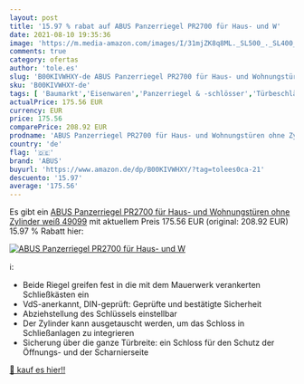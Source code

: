 ```yaml
---
layout: post
title: '15.97 % rabat auf ABUS Panzerriegel PR2700 für Haus- und W'
date: 2021-08-10 19:35:36
image: 'https://m.media-amazon.com/images/I/31mjZK8q8ML._SL500_._SL400_.jpg'
comments: true
category: ofertas
author: 'tole.es'
slug: 'B00KIVWHXY-de ABUS Panzerriegel PR2700 für Haus- und Wohnungstüren ohne...'
sku: 'B00KIVWHXY-de'
tags: [ 'Baumarkt','Eisenwaren','Panzerriegel & -schlösser','Türbeschläge & -schlösser','abus', ]
actualPrice: 175.56 EUR
currency: EUR
price: 175.56
comparePrice: 208.92 EUR
prodname: 'ABUS Panzerriegel PR2700 für Haus- und Wohnungstüren ohne Zylinder  weiß  49099'
country: 'de'
flag: '🇩🇪'
brand: 'ABUS'
buyurl: 'https://www.amazon.de/dp/B00KIVWHXY/?tag=tolees0ca-21'
descuento: '15.97'
average: '175.56'
---
```


Es gibt ein [ABUS Panzerriegel PR2700 für Haus- und Wohnungstüren ohne Zylinder  weiß  49099](https://www.amazon.de/dp/B00KIVWHXY/?tag=tolees0ca-21) mit aktuellem Preis 175.56 EUR (original: 208.92 EUR) 15.97 % Rabatt hier:

[![ABUS Panzerriegel PR2700 für Haus- und W](https://m.media-amazon.com/images/I/31mjZK8q8ML._SL500_._SL400_.jpg)](https://www.amazon.de/dp/B00KIVWHXY/?tag=tolees0ca-21)

ℹ️:

- Beide Riegel greifen fest in die mit dem Mauerwerk verankerten Schließkästen ein
- VdS-anerkannt, DIN-geprüft: Geprüfte und bestätigte Sicherheit
- Abziehstellung des Schlüssels einstellbar
- Der Zylinder kann ausgetauscht werden, um das Schloss in Schließanlagen zu integrieren
- Sicherung über die ganze Türbreite: ein Schloss für den Schutz der Öffnungs- und der Scharnierseite

[🛒 kauf es hier!!](https://www.amazon.de/dp/B00KIVWHXY/?tag=tolees0ca-21)
